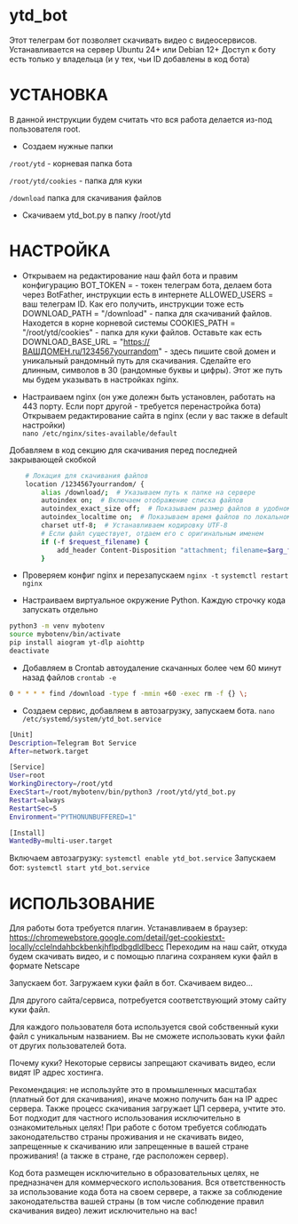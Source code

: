 # ytd_bot
Этот телеграм бот позволяет скачивать видео с видеосервисов. Устанавливается на сервер Ubuntu 24+ или Debian 12+
Доступ к боту есть только у владельца (и у тех, чьи ID добавлены в код бота)

# УСТАНОВКА
В данной инструкции будем считать что вся работа делается из-под пользователя root.

* Создаем нужные папки
  
`/root/ytd` - корневая папка бота

`/root/ytd/cookies` - папка для куки

`/download` папка для скачивания файлов


* Скачиваем ytd_bot.py в папку /root/ytd

# НАСТРОЙКА
* Открываем на редактирование наш файл бота и правим конфигурацию
BOT_TOKEN = - токен телеграм бота, делаем бота через BotFather, инструкции есть в интернете
ALLOWED_USERS = ваш телеграм ID. Как его получить, инструкции тоже есть
DOWNLOAD_PATH = "/download" - папка для скачиваний файлов. Находется в корне корневой системы
COOKIES_PATH = "/root/ytd/cookies" - папка для куки файлов. Оставьте как есть
DOWNLOAD_BASE_URL = "https://ВАШДОМЕН.ru/1234567yourrandom" - здесь пишите свой домен и уникальный рандомный путь для скачивания. Сделайте его длинным, символов в 30 (рандомные буквы и цифры). Этот же путь мы будем указывать в настройках nginx.

* Настраиваем nginx (он уже долежн быть установлен, работать на 443 порту. Если порт другой - требуется перенастройка бота)
Открываем редактирование сайта в nginx (если у вас также в default настройки)  
`nano /etc/nginx/sites-available/default `

Добавляем в код секцию для скачивания перед последней закрывающей скобкой

```bash
    # Локация для скачивания файлов
    location /1234567yourrandom/ {
        alias /download/;  # Указываем путь к папке на сервере
        autoindex on;  # Включаем отображение списка файлов
        autoindex_exact_size off;  # Показываем размер файлов в удобном формате
        autoindex_localtime on;  # Показываем время файлов по локальному времени
        charset utf-8;  # Устанавливаем кодировку UTF-8
        # Если файл существует, отдаем его с оригинальным именем
        if (-f $request_filename) {
            add_header Content-Disposition "attachment; filename=$arg_filename";
        }
```
* Проверяем конфиг nginx и перезапускаем
`nginx -t`
`systemctl restart nginx`

* Настраиваем виртуальное окружение Python. Каждую строчку кода запускать отдельно
```bash
python3 -m venv mybotenv
source mybotenv/bin/activate
pip install aiogram yt-dlp aiohttp
deactivate
```

* Добавляем в Crontab автоудаление скачанных более чем 60 минут назад файлов
 `crontab -e`
```bash
0 * * * * find /download -type f -mmin +60 -exec rm -f {} \;
```

* Создаем сервис, добавляем в автозагрузку, запускаем бота.
`nano /etc/systemd/system/ytd_bot.service`
```bash
[Unit]
Description=Telegram Bot Service
After=network.target

[Service]
User=root
WorkingDirectory=/root/ytd
ExecStart=/root/mybotenv/bin/python3 /root/ytd/ytd_bot.py
Restart=always
RestartSec=5
Environment="PYTHONUNBUFFERED=1"

[Install]
WantedBy=multi-user.target
```

Включаем автозагрузку: `systemctl enable ytd_bot.service`
Запускаем бот: `systemctl start ytd_bot.service`

# ИСПОЛЬЗОВАНИЕ
Для работы бота требуется плагин. Устанавливаем в браузер: https://chromewebstore.google.com/detail/get-cookiestxt-locally/cclelndahbckbenkjhflpdbgdldlbecc
Переходим на наш сайт, откуда будем скачивать видео, и с помощью плагина сохраняем куки файл в формате Netscape

Запускаем бот.
Загружаем куки файл в бот.
Скачиваем видео...

Для другого сайта/сервиса, потребуется соответствующий этому сайту куки файл.

Для каждого пользователя бота используется свой собственный куки файл с уникальным названием. Вы не сможете использовать куки файл от других пользователей бота.

Почему куки? Некоторые сервисы запрещают скачивать видео, если видят IP адрес хостинга.

Рекомендация: не используйте это в промышленных масштабах (платный бот для скачивания), иначе можно получить бан на IP адрес сервера. Также процесс скачивания загружает ЦП сервера, учтите это. Бот подходит для частного использования исключительно в ознакомительных целях!
При работе с ботом требуется соблюдать законодательство страны проживания и не скачивать видео, запрещенные к скачиванию или запрещенные в вашей стране проживания! (а также в стране, где расположен сервер).

Код бота размещен исключительно в образовательных целях, не предназначен для коммерческого использования. Вся ответственность за использование кода бота на своем сервере, а также за соблюдение законодательства вашей страны (в том числе соблюдение правил скачивания видео) лежит исключительно на вас!
